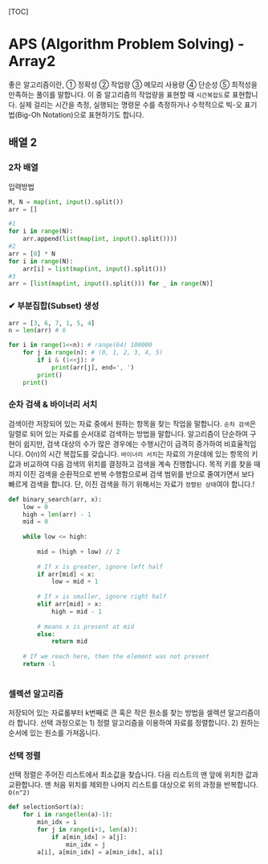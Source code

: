 [TOC]

# APS (Algorithm Problem Solving) - Array2

좋은 알고리즘이란, ① 정확성 ② 작업량 ③ 메모리 사용량 ④ 단순성 ⑤ 최적성을 만족하는 풀이를 말합니다. 이 중 알고리즘의 작업량을 표현할 때 `시간복잡도`로 표현합니다. 실제 걸리는 시간을 측정, 실행되는 명령문 수를 측정하거나 수학적으로 빅-오 표기법(Big-Oh Notation)으로 표현하기도 합니다.

## 배열 2

### 2차 배열

입력방법

```python
M, N = map(int, input().split())
arr = []

#1
for i in range(N):
    arr.append(list(map(int, input().split())))
#2    
arr = [0] * N
for i in range(N):
    arr[i] = list(map(int, input().split()))
#3  
arr = [list(map(int, input().split())) for _ in range(N)] 
```

### ✔ 부분집합(Subset) 생성

```python
arr = [3, 6, 7, 1, 5, 4]
n = len(arr) # 6

for i in range(1<<n): # range(64) 100000
    for j in range(n): # (0, 1, 2, 3, 4, 5)
        if i & (1<<j): #
            print(arr[j], end=', ')
        print()
    print()
```

### 순차 검색 & 바이너리 서치

검색이란 저장되어 있는 자료 중에서 원하는 항목을 찾는 작업을 말합니다.  `순차 검색`은 일렬로 되어 있는 자료를 순서대로 검색하는 방법을 말합니다. 알고리즘이 단순하여 구현이 쉽지만, 검색 대상의 수가 많은 경우에는 수행시간이 급격히 증가하여 비효율적입니다. O(n)의 시간 복잡도를 갖습니다. `바이너리 서치`는 자료의 가운데에 있는 항목의 키 값과 비교하여 다음 검색의 위치를 결정하고 검색을 계속 진행합니다. 목적 키를 찾을 때까지 이진 검색을 순환적으로 반복 수행함으로써 검색 범위를 반으로 줄여가면서 보다 빠르게 검색을 합니다. 단, 이진 검색을 하기 위해서는 자료가 `정렬된 상태`여야 합니다.!

```python
def binary_search(arr, x):
    low = 0
    high = len(arr) - 1
    mid = 0
 
    while low <= high:
 
        mid = (high + low) // 2
 
        # If x is greater, ignore left half
        if arr[mid] < x:
            low = mid + 1
 
        # If x is smaller, ignore right half
        elif arr[mid] > x:
            high = mid - 1
 
        # means x is present at mid
        else:
            return mid
 
    # If we reach here, then the element was not present
    return -1
 
```

### 셀렉션 알고리즘

저장되어 있는 자료롤부터 k번째로 큰 혹은 작은 원소를 찾는 방법을 셀렉션 알고리즘이라 합니다. 선택 과정으로는 1) 정렬 알고리즘을 이용하여 자료를 정렬합니다. 2) 원하는 순서에 있는 원소를 가져옵니다.

### 선택 정렬

선택 정렬은 주어진 리스트에서 최소값을 찾습니다. 다음 리스트의 맨 앞에 위치한 값과 교환합니다. 맨 처음 위치를 제외한 나머지 리스트를 대상으로 위의 과정을 반복합니다. `O(n^2)`

```python
def selectionSort(a):
    for i in range(len(a)-1):
        min_idx = i
        for j in range(i+1, len(a)):
            if a[min_idx] > a[j]:
                min_idx = j
        a[i], a[min_idx] = a[min_idx], a[i]
```